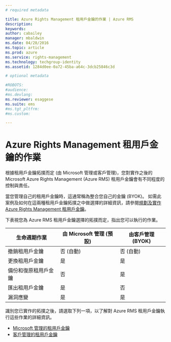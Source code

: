 ```yaml
---
# required metadata

title: Azure Rights Management 租用戶金鑰的作業 | Azure RMS
description:
keywords:
author: cabailey
manager: mbaldwin
ms.date: 04/28/2016
ms.topic: article
ms.prod: azure
ms.service: rights-management
ms.technology: techgroup-identity
ms.assetid: 1284d0ee-0a72-45ba-a64c-3dcb25846c3d

# optional metadata

#ROBOTS:
#audience:
#ms.devlang:
ms.reviewer: esaggese
ms.suite: ems
#ms.tgt_pltfrm:
#ms.custom:

---
```


# Azure Rights Management 租用戶金鑰的作業
根據租用戶金鑰拓撲而定 (由 Microsoft 管理或客戶管理)，您對實作之後的 Microsoft Azure Rights Management (Azure RMS) 租用戶金鑰會有不同程度的控制與責任。

當您管理自己的租用戶金鑰時，這通常稱為整合您自己的金鑰 (BYOK)。 如需此案例及如何在這兩種租用戶金鑰拓撲之中做選擇的詳細資訊，請參閱[規劃及實作 Azure Rights Management 租用戶金鑰](../plan-design/plan-implement-tenant-key.md)。

下表視您為 Azure RMS 租用戶金鑰選擇的拓撲而定，指出您可以執行的作業。

|生命週期作業|由 Microsoft 管理 (預設)|由客戶管理 (BYOK)|
|-----------------------|-------------------------------|---------------------------|
|撤銷租用戶金鑰|否 (自動)|否 (自動)|
|更換租用戶金鑰|是|是|
|備份和復原租用戶金鑰|否|是|
|匯出租用戶金鑰|是|否|
|漏洞應變|是|是|

識別您已實作的拓撲之後，請選取下列一項，以了解對 Azure RMS 租用戶金鑰執行這些作業的詳細資訊。


- [Microsoft 管理的租用戶金鑰](operations-microsoft-managed-tenant-key.md)
- [客戶管理的租用戶金鑰](operations-customer-managed-tenant-key.md)






<!--HONumber=Apr16_HO3-->


